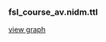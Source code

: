 ### fsl_course_av.nidm.ttl
[view graph](http://gist.neo4j.org/?github-vsoch%2Fnidm-neo4j%2F%2Fgist%2Fgraph.gist)
